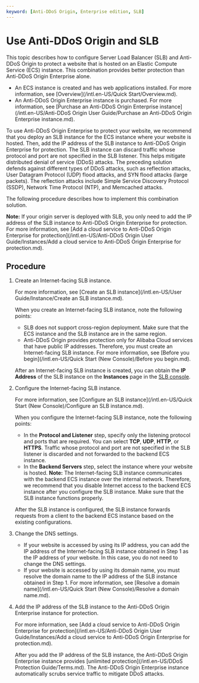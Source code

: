```yaml
---
keyword: [Anti-DDoS Origin, Enterprise edition, SLB]
---
```


# Use Anti-DDoS Origin and SLB

This topic describes how to configure Server Load Balancer \(SLB\) and Anti-DDoS Origin to protect a website that is hosted on an Elastic Compute Service \(ECS\) instance. This combination provides better protection than Anti-DDoS Origin Enterprise alone.

-   An ECS instance is created and has web applications installed. For more information, see [Overview](/intl.en-US/Quick Start/Overview.md).
-   An Anti-DDoS Origin Enterprise instance is purchased. For more information, see [Purchase an Anti-DDoS Origin Enterprise instance](/intl.en-US/Anti-DDoS Origin User Guide/Purchase an Anti-DDoS Origin Enterprise instance.md).

To use Anti-DDoS Origin Enterprise to protect your website, we recommend that you deploy an SLB instance for the ECS instance where your website is hosted. Then, add the IP address of the SLB instance to Anti-DDoS Origin Enterprise for protection. The SLB instance can discard traffic whose protocol and port are not specified in the SLB listener. This helps mitigate distributed denial of service \(DDoS\) attacks. The preceding solution defends against different types of DDoS attacks, such as reflection attacks, User Datagram Protocol \(UDP\) flood attacks, and SYN flood attacks \(large packets\). The reflection attacks include Simple Service Discovery Protocol \(SSDP\), Network Time Protocol \(NTP\), and Memcached attacks.

The following procedure describes how to implement this combination solution.

**Note:** If your origin server is deployed with SLB, you only need to add the IP address of the SLB instance to Anti-DDoS Origin Enterprise for protection. For more information, see [Add a cloud service to Anti-DDoS Origin Enterprise for protection](/intl.en-US/Anti-DDoS Origin User Guide/Instances/Add a cloud service to Anti-DDoS Origin Enterprise for protection.md).

## Procedure

1.  Create an Internet-facing SLB instance.

    For more information, see [Create an SLB instance](/intl.en-US/User Guide/Instance/Create an SLB instance.md).

    When you create an Internet-facing SLB instance, note the following points:

    -   SLB does not support cross-region deployment. Make sure that the ECS instance and the SLB instance are in the same region.
    -   Anti-DDoS Origin provides protection only for Alibaba Cloud services that have public IP addresses. Therefore, you must create an Internet-facing SLB instance.
    For more information, see [Before you begin](/intl.en-US/Quick Start (New Console)/Before you begin.md).

    After an Internet-facing SLB instance is created, you can obtain the **IP Address** of the SLB instance on the **Instances** page in the [SLB console](https://slb.console.aliyun.com/slb).

2.  Configure the Internet-facing SLB instance.

    For more information, see [Configure an SLB instance](/intl.en-US/Quick Start (New Console)/Configure an SLB instance.md).

    When you configure the Internet-facing SLB instance, note the following points:

    -   In the **Protocol and Listener** step, specify only the listening protocol and ports that are required. You can select **TCP**, **UDP**, **HTTP**, or **HTTPS**. Traffic whose protocol and port are not specified in the SLB listener is discarded and not forwarded to the backend ECS instance.
    -   In the **Backend Servers** step, select the instance where your website is hosted.
    **Note:** The Internet-facing SLB instance communicates with the backend ECS instance over the internal network. Therefore, we recommend that you disable Internet access to the backend ECS instance after you configure the SLB instance. Make sure that the SLB instance functions properly.

    After the SLB instance is configured, the SLB instance forwards requests from a client to the backend ECS instance based on the existing configurations.

3.  Change the DNS settings.

    -   If your website is accessed by using its IP address, you can add the IP address of the Internet-facing SLB instance obtained in Step 1 as the IP address of your website. In this case, you do not need to change the DNS settings.
    -   If your website is accessed by using its domain name, you must resolve the domain name to the IP address of the SLB instance obtained in Step 1. For more information, see [Resolve a domain name](/intl.en-US/Quick Start (New Console)/Resolve a domain name.md).
4.  Add the IP address of the SLB instance to the Anti-DDoS Origin Enterprise instance for protection.

    For more information, see [Add a cloud service to Anti-DDoS Origin Enterprise for protection](/intl.en-US/Anti-DDoS Origin User Guide/Instances/Add a cloud service to Anti-DDoS Origin Enterprise for protection.md).

    After you add the IP address of the SLB instance, the Anti-DDoS Origin Enterprise instance provides [unlimited protection](/intl.en-US/DDoS Protection Guide/Terms.md). The Anti-DDoS Origin Enterprise instance automatically scrubs service traffic to mitigate DDoS attacks.


